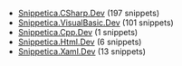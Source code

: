 ﻿
* [Snippetica.CSharp.Dev](Snippetica.CSharp.Dev/README.md) (197 snippets)
* [Snippetica.VisualBasic.Dev](Snippetica.VisualBasic.Dev/README.md) (101 snippets)
* [Snippetica.Cpp.Dev](Snippetica.Cpp.Dev/README.md) (1 snippets)
* [Snippetica.Html.Dev](Snippetica.Html.Dev/README.md) (6 snippets)
* [Snippetica.Xaml.Dev](Snippetica.Xaml.Dev/README.md) (13 snippets)
